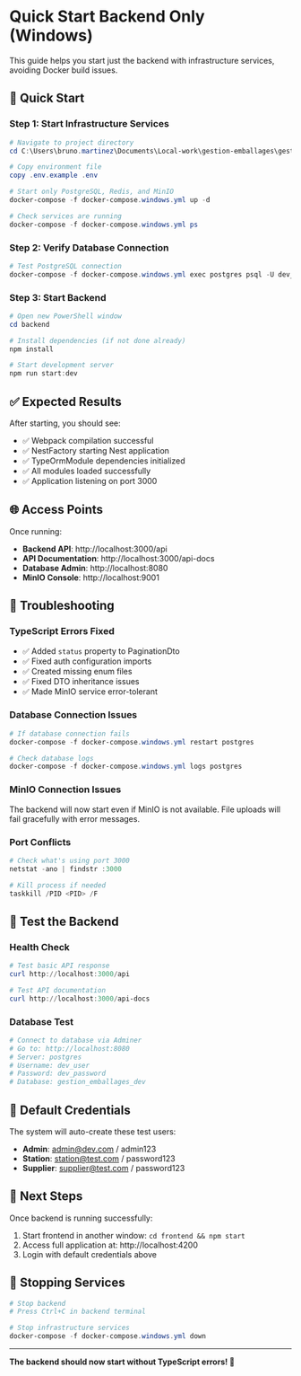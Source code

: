 # Quick Start Backend Only (Windows)

This guide helps you start just the backend with infrastructure services, avoiding Docker build issues.

## 🚀 Quick Start

### Step 1: Start Infrastructure Services
```powershell
# Navigate to project directory
cd C:\Users\bruno.martinez\Documents\Local-work\gestion-emballages\gestion-emballages-v2

# Copy environment file
copy .env.example .env

# Start only PostgreSQL, Redis, and MinIO
docker-compose -f docker-compose.windows.yml up -d

# Check services are running
docker-compose -f docker-compose.windows.yml ps
```

### Step 2: Verify Database Connection
```powershell
# Test PostgreSQL connection
docker-compose -f docker-compose.windows.yml exec postgres psql -U dev_user gestion_emballages_dev -c "SELECT version();"
```

### Step 3: Start Backend
```powershell
# Open new PowerShell window
cd backend

# Install dependencies (if not done already)
npm install

# Start development server
npm run start:dev
```

## ✅ Expected Results

After starting, you should see:
- ✅ Webpack compilation successful
- ✅ NestFactory starting Nest application
- ✅ TypeOrmModule dependencies initialized
- ✅ All modules loaded successfully
- ✅ Application listening on port 3000

## 🌐 Access Points

Once running:
- **Backend API**: http://localhost:3000/api
- **API Documentation**: http://localhost:3000/api-docs  
- **Database Admin**: http://localhost:8080
- **MinIO Console**: http://localhost:9001

## 🔧 Troubleshooting

### TypeScript Errors Fixed
- ✅ Added `status` property to PaginationDto
- ✅ Fixed auth configuration imports
- ✅ Created missing enum files
- ✅ Fixed DTO inheritance issues
- ✅ Made MinIO service error-tolerant

### Database Connection Issues
```powershell
# If database connection fails
docker-compose -f docker-compose.windows.yml restart postgres

# Check database logs
docker-compose -f docker-compose.windows.yml logs postgres
```

### MinIO Connection Issues
The backend will now start even if MinIO is not available. File uploads will fail gracefully with error messages.

### Port Conflicts
```powershell
# Check what's using port 3000
netstat -ano | findstr :3000

# Kill process if needed
taskkill /PID <PID> /F
```

## 🧪 Test the Backend

### Health Check
```powershell
# Test basic API response
curl http://localhost:3000/api

# Test API documentation
curl http://localhost:3000/api-docs
```

### Database Test
```powershell
# Connect to database via Adminer
# Go to: http://localhost:8080
# Server: postgres
# Username: dev_user  
# Password: dev_password
# Database: gestion_emballages_dev
```

## 📝 Default Credentials

The system will auto-create these test users:
- **Admin**: admin@dev.com / admin123
- **Station**: station@test.com / password123
- **Supplier**: supplier@test.com / password123

## 🔄 Next Steps

Once backend is running successfully:
1. Start frontend in another window: `cd frontend && npm start`
2. Access full application at: http://localhost:4200
3. Login with default credentials above

## 🛑 Stopping Services

```powershell
# Stop backend
# Press Ctrl+C in backend terminal

# Stop infrastructure services
docker-compose -f docker-compose.windows.yml down
```

---

**The backend should now start without TypeScript errors! 🎉**